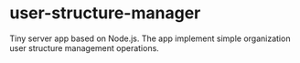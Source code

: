 # user-structure-manager
Tiny server app based on Node.js. The app implement simple organization user structure management operations.
